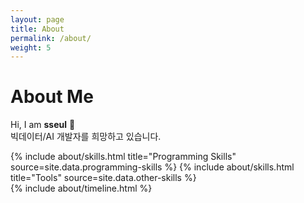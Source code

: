 ```yaml
---
layout: page
title: About
permalink: /about/
weight: 5
---
```


# **About Me**

Hi, I am **sseul** :wave:<br>
빅데이터/AI 개발자를 희망하고 있습니다. 

<div class="row">
{% include about/skills.html title="Programming Skills" source=site.data.programming-skills %}
{% include about/skills.html title="Tools" source=site.data.other-skills %}
</div>

<div class="row">
{% include about/timeline.html %}
</div>